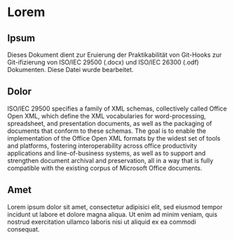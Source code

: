# Lorem
## Ipsum
Dieses Dokument dient zur Eruierung der Praktikabilität von Git-Hooks zur Git-ifizierung von ISO/IEC 29500 (.docx) und ISO/IEC 26300 (.odf) Dokumenten. Diese Datei wurde bearbeitet.

## Dolor
ISO/IEC 29500 specifies a family of XML schemas, collectively called Office Open XML, which define the XML vocabularies for word-processing, spreadsheet, and presentation documents, as well as the packaging of documents that conform to these schemas. 
The goal is to enable the implementation of the Office Open XML formats by the widest set of tools and platforms, fostering interoperability across office productivity applications and line-of-business systems, as well as to support and strengthen document archival and preservation, all in a way that is fully compatible with the existing corpus of Microsoft Office documents. 

## Amet
Lorem ipsum dolor sit amet, consectetur adipisici elit, sed eiusmod tempor incidunt ut labore et dolore magna aliqua. Ut enim ad minim veniam, quis nostrud exercitation ullamco laboris nisi ut aliquid ex ea commodi consequat.
